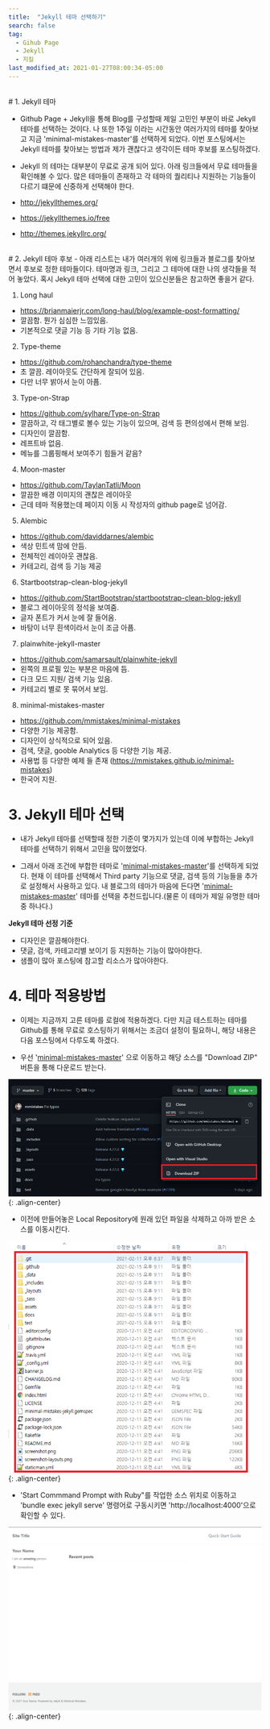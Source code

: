 ```yaml
---
title:  "Jekyll 테마 선택하기"
search: false
tag:
  - Gihub Page
  - Jekyll
  - 지킬
last_modified_at: 2021-01-27T08:00:34-05:00
---
```


<br/>
# 1. Jekyll 테마

  * Github Page + Jekyll을 통해 Blog를 구성할때 제일 고민인 부분이 바로 Jekyll 테마를 선택하는 것이다. 나 또한 1주일 이라는 시간동안 여러가지의 테마를 찾아보고 지금 'minimal-mistakes-master'를 선택하게 되었다. 이번 포스팅에서는 Jekyll 테마를 찾아보는 방법과 제가 괜찮다고 생각이든 테마 후보를 포스팅하겠다.

  * Jekyll 의 테마는 대부분이 무료로 공개 되어 있다. 아래 링크들에서 무료 테마들을 확인해볼 수 있다. 많은 테마들이 존재하고 각 테마의 퀄리티나 지원하는 기능들이 다르기 떄문에 신중하게 선택해야 한다.

  * <a href="http://jekyllthemes.org/" target="_blank">http://jekyllthemes.org/</a>
  * <a href="https://jekyllthemes.io/free" target="_blank">https://jekyllthemes.io/free</a>
  * <a href="http://themes.jekyllrc.org/" target="_blank">http://themes.jekyllrc.org/</a>



<br/>
# 2. Jekyll 테마 후보
  - 아래 리스트는 내가 여러개의 위에 링크들과 블로그를 찾아보면서 후보로 정한 테마들이다. 테마명과 링크, 그리고 그 테마에 대한 나의 생각들을 적어 놓았다. 혹시 Jekyll 테마 선택에 대한 고민이 있으신분들은 참고하면 좋을거 같다.

1. Long haul
  - <a href="https://brianmaierjr.com/long-haul/blog/example-post-formatting/" target="_blank">https://brianmaierjr.com/long-haul/blog/example-post-formatting/</a>
  - 깔끔함. 뭔가 심심한 느낌있음.
  - 기본적으로 댓글 기능 등 기타 기능 없음.


2. Type-theme
  - <a href="https://github.com/rohanchandra/type-theme" target="_blank">https://github.com/rohanchandra/type-theme</a>
  - 초 깔끔. 레이아웃도 간단하게 잘되어 있음.
  - 다만 너무 밝아서 눈이 아픔.


3. Type-on-Strap
  - <a href="https://github.com/sylhare/Type-on-Strap" target="_blank">https://github.com/sylhare/Type-on-Strap</a>
  - 깔끔하고, 각 태그별로 볼수 있는 기능이 있으며, 검색 등 편의성에서 편해 보임.
  - 디자인이 깔끔함.
  - 레프트바 없음. 
  - 메뉴를 그룹핑해서 보여주기 힘들거 같음?


4. Moon-master
  - <a href="https://github.com/TaylanTatli/Moon" target="_blank">https://github.com/TaylanTatli/Moon</a>
  - 깔끔한 배경 이미지의 괜찮은 레이아웃
  - 근데 테마 적용했는데 페이지 이동 시 작성자의 github page로 넘어감.


5. Alembic
  - <a href="https://github.com/daviddarnes/alembic" target="_blank">https://github.com/daviddarnes/alembic</a>
  - 색상 민트색 맘에 안듬.
  - 전체적인 레이아웃 괜찮음.
  - 카테고리, 검색 등 기능 제공


6. Startbootstrap-clean-blog-jekyll
  - <a href="https://github.com/StartBootstrap/startbootstrap-clean-blog-jekyll" target="_blank">https://github.com/StartBootstrap/startbootstrap-clean-blog-jekyll</a>
  - 블로그 레이아웃의 정석을 보여줌.
  - 글자 폰트가 커서 눈에 잘 들어옴.
  - 바탕이 너무 흰색이라서 눈이 조금 아픔.


7. plainwhite-jekyll-master
  - <a href="https://github.com/samarsault/plainwhite-jekyll" target="_blank">https://github.com/samarsault/plainwhite-jekyll</a>
  - 왼쪽의 프로필 있는 부분은 마음에 듬.
  - 다크 모드 지원/ 검색 기능 있음.
  - 카테고리 별로 못 묶어서 보임.


8. minimal-mistakes-master
  - <a href="https://github.com/mmistakes/minimal-mistakes" target="_blank">https://github.com/mmistakes/minimal-mistakes</a>
  - 다양한 기능 제공함.
  - 디자인이 상식적으로 되어 있음.
  - 검색, 댓글, gooble Analytics 등 다양한 기능 제공.
  - 사용법 등 다양한 예제 들 존재 (<a href="https://mmistakes.github.io/minimal-mistakes" target="_blank">https://mmistakes.github.io/minimal-mistakes</a>) 
  - 한국어 지원.


# 3. Jekyll 테마 선택
  * 내가 Jekyll 테마를 선택할때 정한 기준이 몇가지가 있는데 이에 부합하는 Jekyll 테마를 선택하기 위해서 고민을 많이했었다.

  * 그래서 아래 조건에 부합한 테마로 '<a href="https://github.com/mmistakes/minimal-mistakes" target="_blank">minimal-mistakes-master</a>'를 선택하게 되었다. 현재 이 테마를 선택해서 Third party 기능으로 댓글, 검색 등의 기능들을 추가로 설정해서 사용하고 있다. 내 블로그의 테마가 마음에 든다면 '<a href="https://github.com/mmistakes/minimal-mistakes" target="_blank">minimal-mistakes-master</a>' 테마를 선택을 추천드립니다.(물론 이 테마가 제일 유명한 테마 중 하나다.)


  **Jekyll 테마 선정 기준**
  - 디자인은 깔끔해야한다.
  - 댓글, 검색, 카테고리별 보이기 등 지원하는 기능이 많아야한다.
  - 샘플이 많아 포스팅에 참고할 리소스가 많아야한다.


# 4. 테마 적용방법
  - 이제는 지금까지 고른 테마를 로컬에 적용하겠다. 다만 지금 테스트하는 테마를 Github를 통해 무료로 호스팅하기 위해서는 조금더 설정이 필요하니, 해당 내용은 다음 포스팅에서 다루도록 하겠다.


  - 우선 '<a href="https://github.com/mmistakes/minimal-mistakes" target="_blank">minimal-mistakes-master</a>' 으로 이동하고 해당 소스를 "Download ZIP" 버튼을 통해 다운로드 받는다.

  ![image-center](/assets/images/2021-02-13-jekyll-theme-zip-download.png){: .align-center}

  - 이전에 만들어놓은 Local Repository에 원래 있던 파일을 삭제하고 아까 받은 소스를 이동시킨다.

  ![image-center](/assets/images/2021-02-13-jekyll-theme-unzip.png){: .align-center}

  - 'Start Commmand Prompt with Ruby"를 작업한 소스 위치로 이동하고 'bundle exec jekyll serve' 명령어로 구동시키면 'http://localhost:4000'으로 확인할 수 있다.

  ![image-center](/assets/images/2021-02-13-jekyll-theme-local.png){: .align-center}
